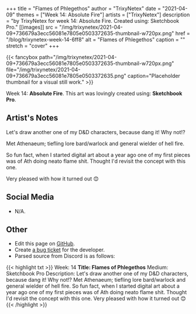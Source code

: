 +++
title =       "Flames of Phlegethos"
author =      "TrixyNetex"
date =        "2021-04-09"
themes =      ["Week 14: Absolute Fire"]
artists =     ["TrixyNetex"]
description = "by TrixyNetex for week 14: Absolute Fire. Created using: Sketchbook Pro."
[[images]]
      src = "/img/trixynetex/2021-04-09+736679a3ecc56081e7805e0503372635-thumbnail-w720px.png"
      href = "/blog/trixynetex-week-14-6ff8"
      alt = "Flames of Phlegethos"
      caption = ""
      stretch = "cover"
+++

{{< fancybox path="/img/trixynetex/2021-04-09+736679a3ecc56081e7805e0503372635-thumbnail-w720px.png" file="/img/trixynetex/2021-04-09+736679a3ecc56081e7805e0503372635.png" caption="Placeholder thumbnail for a visual still work." >}}


Week 14: **Absolute Fire**. This art was lovingly created using: **Sketchbook Pro**.

## Artist's Notes

Let's draw another one of my D&D characters, because dang it! Why not!?

Met Athenaeum; tiefling lore bard/warlock and general wielder of hell fire.

So fun fact, when I started digital art about a year ago one of my first pieces was of Ath doing neato flame shit. Thought I'd revisit the concept with this one.

Very pleased with how it turned out 😊

## Social Media

- N/A.

## Other

- Edit this page on [GitHub](https://github.com/teaminkling/web-refresh/edit/main/content/blog/trixynetex-week-14-6ff8.md).
- Create [a bug ticket](https://github.com/teaminkling/web-refresh/issues/new?assignees=&labels=bug&template=problem-report.md&title=) for the developer.
- Parsed source from Discord is as follows:

{{< highlight txt >}}
Week: 14
**Title:  Flames of Phlegethos**
Medium: Sketchbook Pro 
Description: Let's draw another one of my D&D characters, because dang it! Why not!?
Met Athenaeum; tiefling lore bard/warlock and general wielder of hell fire.
So fun fact, when I started digital art about a year ago one of my first pieces was of Ath doing neato flame shit. Thought I'd revisit the concept with this one.
Very pleased with how it turned out 😊
{{< /highlight >}}